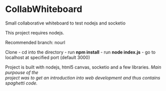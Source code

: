 # CollabWhiteboard
Small collaborative whiteboard to test nodejs and socketio

This project requires nodejs. 

Recommended branch: nourl

Clone - cd into the directory - run **npm install** - run **node index.js** -
go to localhost at specified port (default 3000)


Project is built with nodejs, html5 canvas, socketio and a few libraries. _Main purpouse of the  
project was to get an introduction into web development and thus contains spaghetti code._ 
